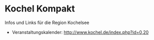 # Kochel Kompakt
Infos und Links für die Region Kochelsee

* Veranstaltungskalender: http://www.kochel.de/index.php?id=0,20
